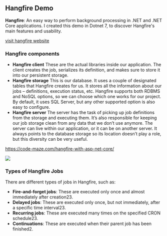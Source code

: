 ## Hangfire Demo
__Hangfire__: An easy way to perform background processing in .NET and .NET Core applications.
I created this demo in Dotnet 7, to discover Hangfire's main features and usability.

<a href="https://www.hangfire.io/" target="_blank">visit hangfire website </a>

### Hangfire components
- __Hangfire client__
These are the actual libraries inside our application. The client creates the job, serializes its definition, and makes sure to store it into our persistent storage.
- __Hangfire storage__
This is our database. It uses a couple of designated tables that Hangfire creates for us. It stores all the information about our jobs – definitions, execution status, etc. Hangfire supports both RDBMS and NoSQL options, so we can choose which one works for our project. By default, it uses SQL Server, but any other supported option is also easy to configure.
- __Hangfire server__
The server has the task of picking up job definitions from the storage and executing them. It’s also responsible for keeping our job storage clean from any data that we don’t use anymore. The server can live within our application, or it can be on another server. It always points to the database storage so its location doesn’t play a role, but this diversity can be very useful.

https://code-maze.com/hangfire-with-asp-net-core/ 


<img src="https://code-maze.com/wp-content/uploads/2021/05/HangfireArchitecture-1.png">


### Types of Hangfire Jobs

There are different types of jobs in Hangfire, such as:

* __Fire-and-forget jobs__: 
These are executed only once and almost immediately after creation23.
* __Delayed jobs__: 
These are executed only once, but not immediately, after a specific time interval23.
* __Recurring jobs__: 
These are executed many times on the specified CRON schedule23.
* __Continuations__: 
These are executed when their parent job has been finished2.
